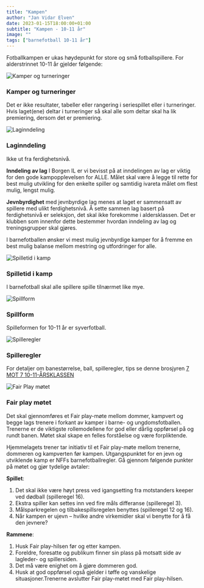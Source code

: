 ```yaml
---
title: "Kampen"
author: "Jan Vidar Elven"
date: 2023-01-15T18:00:00+01:00
subtitle: "Kampen - 10-11 år"
image: ""
tags: ["barnefotball 10-11 år"]
---
```


Fotballkampen er ukas høydepunkt for store og små fotballspillere. For alderstrinnet 10-11 år gjelder følgende:

![Kamper og turneringer](/img/Ikon_Kamper%20og%20turneringer.png)

### Kamper og turneringer

Det er ikke resultater, tabeller eller rangering i seriespillet eller i turneringer. Hvis laget(ene) deltar i turneringer så skal alle som deltar skal ha lik premiering, dersom det er premiering.

![Laginndeling](/img/Ikon_Laginndeling.png)

### Laginndeling

Ikke ut fra ferdighetsnivå.

**Inndeling av lag** I Borgen IL er vi bevisst på at inndelingen av lag er viktig for den gode kampopplevelsen for ALLE. Målet skal være å legge til rette for best mulig utvikling for den enkelte spiller og samtidig ivareta målet om flest mulig, lengst mulig.

**Jevnbyrdighet** med jevnbyrdige lag menes at laget er sammensatt av spillere med ulikt ferdighetsnivå. Å sette sammen lag basert på ferdighetsnivå er seleksjon, det skal ikke forekomme i aldersklassen. Det er klubben som innenfor dette bestemmer hvordan inndeling av lag og treningsgrupper skal gjøres.

I barnefotballen ønsker vi mest mulig jevnbyrdige kamper for å fremme en best mulig balanse mellom mestring og utfordringer for alle.

![Spilletid i kamp](/img/Ikon_Spilletid%20i%20kamp.png)

### Spilletid i kamp

I barnefotball skal alle spillere spille tilnærmet like mye.

![Spillform](/img/Ikon_Spillform.png)

### Spillform

Spilleformen for 10-11 år er syverfotball.

![Spilleregler](/img/dommerfløyte.png)

### Spilleregler

For detaljer om banestørrelse, ball, spilleregler, tips se denne brosjyren [7 MOT 7 10-11-ÅRSKLASSEN](https://www.fotball.no/globalassets/barn-og-ungdom/spillformbrosjyrer/nff-spillformbrosjyre-7mot7.pdf)

![Fair Play møtet](/img/FPmøtet-ikon.jpg)

### Fair play møtet

Det skal gjennomføres et Fair play-møte mellom dommer, kampvert og begge lags trenere i forkant av kamper i barne- og ungdomsfotballen. Trenerne er de viktigste rollemodellene for god eller dårlig oppførsel på og rundt banen. Møtet skal skape en felles forståelse og være forpliktende.

Hjemmelagets trener tar initiativ til et Fair play-møte mellom trenerne, dommeren og kampverten før kampen. Utgangspunktet for en jevn og utviklende kamp er NFFs barnefotballregler. Gå gjennom følgende punkter på møtet og gjør tydelige avtaler:

**Spillet**:

1. Det skal ikke være høyt press ved igangsetting fra motstanders keeper ved dødball (spilleregel 16).
2. Ekstra spiller kan settes inn ved fire måls differanse (spilleregel 3).
3. Målsparkregelen og tilbakespillsregelen benyttes (spilleregel 12 og 16).
4. Når kampen er ujevn – hvilke andre virkemidler skal vi benytte for å få den jevnere?

**Rammene**:

1. Husk Fair play-hilsen før og etter kampen.
2. Foreldre, foresatte og publikum finner sin plass på motsatt side av lagleder- og spillersiden.
3. Det må være enighet om å gjøre dommeren god.
4. Husk at god oppførsel også gjelder i tøffe og vanskelige situasjoner.Trenerne avslutter Fair play-møtet med Fair play-hilsen.
